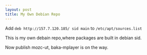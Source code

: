```yaml
---
layout: post
title: My Own Debian Repo
---
```

Add ```deb http://157.7.120.185/ sid main``` to ```/etc/apt/sources.list```

This is my own debain repo,where packages are built in debian sid.

Now publish mozc-ut, baka-mplayer is on the way.
